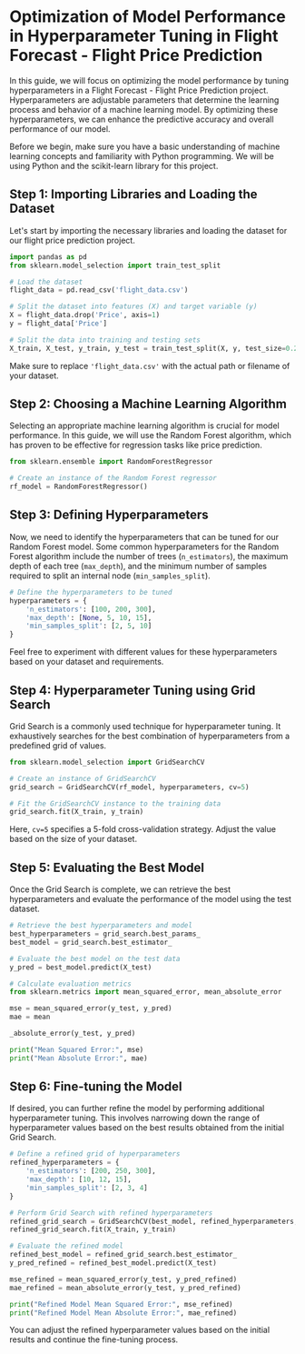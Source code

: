 # Optimization of Model Performance in Hyperparameter Tuning in Flight Forecast - Flight Price Prediction

In this guide, we will focus on optimizing the model performance by tuning hyperparameters in a Flight Forecast - Flight Price Prediction project. Hyperparameters are adjustable parameters that determine the learning process and behavior of a machine learning model. By optimizing these hyperparameters, we can enhance the predictive accuracy and overall performance of our model.

Before we begin, make sure you have a basic understanding of machine learning concepts and familiarity with Python programming. We will be using Python and the scikit-learn library for this project.

## Step 1: Importing Libraries and Loading the Dataset

Let's start by importing the necessary libraries and loading the dataset for our flight price prediction project.

```python
import pandas as pd
from sklearn.model_selection import train_test_split

# Load the dataset
flight_data = pd.read_csv('flight_data.csv')

# Split the dataset into features (X) and target variable (y)
X = flight_data.drop('Price', axis=1)
y = flight_data['Price']

# Split the data into training and testing sets
X_train, X_test, y_train, y_test = train_test_split(X, y, test_size=0.2, random_state=42)
```

Make sure to replace `'flight_data.csv'` with the actual path or filename of your dataset.

## Step 2: Choosing a Machine Learning Algorithm

Selecting an appropriate machine learning algorithm is crucial for model performance. In this guide, we will use the Random Forest algorithm, which has proven to be effective for regression tasks like price prediction.

```python
from sklearn.ensemble import RandomForestRegressor

# Create an instance of the Random Forest regressor
rf_model = RandomForestRegressor()
```

## Step 3: Defining Hyperparameters

Now, we need to identify the hyperparameters that can be tuned for our Random Forest model. Some common hyperparameters for the Random Forest algorithm include the number of trees (`n_estimators`), the maximum depth of each tree (`max_depth`), and the minimum number of samples required to split an internal node (`min_samples_split`).

```python
# Define the hyperparameters to be tuned
hyperparameters = {
    'n_estimators': [100, 200, 300],
    'max_depth': [None, 5, 10, 15],
    'min_samples_split': [2, 5, 10]
}
```

Feel free to experiment with different values for these hyperparameters based on your dataset and requirements.

## Step 4: Hyperparameter Tuning using Grid Search

Grid Search is a commonly used technique for hyperparameter tuning. It exhaustively searches for the best combination of hyperparameters from a predefined grid of values.

```python
from sklearn.model_selection import GridSearchCV

# Create an instance of GridSearchCV
grid_search = GridSearchCV(rf_model, hyperparameters, cv=5)

# Fit the GridSearchCV instance to the training data
grid_search.fit(X_train, y_train)
```

Here, `cv=5` specifies a 5-fold cross-validation strategy. Adjust the value based on the size of your dataset.

## Step 5: Evaluating the Best Model

Once the Grid Search is complete, we can retrieve the best hyperparameters and evaluate the performance of the model using the test dataset.

```python
# Retrieve the best hyperparameters and model
best_hyperparameters = grid_search.best_params_
best_model = grid_search.best_estimator_

# Evaluate the best model on the test data
y_pred = best_model.predict(X_test)

# Calculate evaluation metrics
from sklearn.metrics import mean_squared_error, mean_absolute_error

mse = mean_squared_error(y_test, y_pred)
mae = mean

_absolute_error(y_test, y_pred)

print("Mean Squared Error:", mse)
print("Mean Absolute Error:", mae)
```

## Step 6: Fine-tuning the Model

If desired, you can further refine the model by performing additional hyperparameter tuning. This involves narrowing down the range of hyperparameter values based on the best results obtained from the initial Grid Search.

```python
# Define a refined grid of hyperparameters
refined_hyperparameters = {
    'n_estimators': [200, 250, 300],
    'max_depth': [10, 12, 15],
    'min_samples_split': [2, 3, 4]
}

# Perform Grid Search with refined hyperparameters
refined_grid_search = GridSearchCV(best_model, refined_hyperparameters, cv=5)
refined_grid_search.fit(X_train, y_train)

# Evaluate the refined model
refined_best_model = refined_grid_search.best_estimator_
y_pred_refined = refined_best_model.predict(X_test)

mse_refined = mean_squared_error(y_test, y_pred_refined)
mae_refined = mean_absolute_error(y_test, y_pred_refined)

print("Refined Model Mean Squared Error:", mse_refined)
print("Refined Model Mean Absolute Error:", mae_refined)
```

You can adjust the refined hyperparameter values based on the initial results and continue the fine-tuning process.
